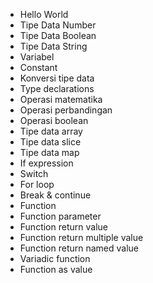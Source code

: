 - Hello World
- Tipe Data Number
- Tipe Data Boolean
- Tipe Data String
- Variabel
- Constant
- Konversi tipe data
- Type declarations
- Operasi matematika
- Operasi perbandingan
- Operasi boolean
- Tipe data array
- Tipe data slice
- Tipe data map
- If expression
- Switch
- For loop
- Break & continue
- Function
- Function parameter
- Function return value
- Function return multiple value
- Function return named value
- Variadic function
- Function as value